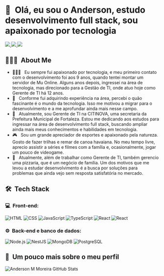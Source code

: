 <h1>👋 &nbsp;Olá, eu sou o Anderson, estudo desenvolvimento full stack, sou apaixonado por tecnologia</h1>

<!-- <div style="display: flex; justify-content: center; gap: 10px;"> -->
  <a href="https://www.instagram.com/andersondmm/">
    <img src="https://img.shields.io/badge/-@andersonmoreira_-E4405F?style=for-the-badge&logo=Instagram&logoColor=white"  />
  </a>
  
  <a href="https://www.linkedin.com/in/anderson-moreira-7a0177172">
    <img src="https://img.shields.io/badge/-Anderson%20M%20Moreira-0077B5?style=for-the-badge&logo=Linkedin&logoColor=white"  />
  </a>
  
  <a href="mailto:anderson.d.mm@hotmail.com">
    <img src="https://img.shields.io/badge/-anderson.d.mm@hotmail.com-0078D4?style=for-the-badge&logo=microsoft-outlook&logoColor=white"  />
  </a>
<!-- </div> -->

<h2> 👨🏻‍💻 &nbsp;About Me </h2>

- 👨🏻‍💻 &nbsp; Eu sempre fui apaixonado por tecnologia, e meu primeiro contato com o desenvolvimento foi aos 9 anos, quando tentei montar um servidor de Mu Online. Alguns anos depois, ingressei na área de tecnologia, mas direcionado para a Gestão de TI, onde atuo hoje como Gerente de TI há 12 anos.
- 💚 &nbsp; Conforme fui adquirindo experiência na área, percebi o quão fascinante é o mundo da tecnologia. Isso me motivou a migrar para o desenvolvimento e a me aprofundar ainda mais nesse campo.
- 🚀 &nbsp; Atualmente, sou Gerente de TI na CITINOVA, uma secretaria da Prefeitura Municipal de Fortaleza. Estou me dedicando aos estudos para ingressar na área de desenvolvimento full stack, buscando ampliar ainda mais meus conhecimentos e habilidades em tecnologia.
- 🎮 &nbsp; Sou um grande apreciador de esportes e apaixonado pela natureza. Gosto de fazer trilhas e remar de canoa havaiana. No meu tempo livre, aprecio assistir a séries e filmes com a família e, ocasionalmente, jogar um pouco de videogame.
- 🍕 &nbsp; Atualmente, além de trabalhar como Gerente de TI, também gerencio uma pizzaria, que é um negócio de família. Um dos motivos que me levou a estudar desenvolvimento é a busca por soluções para problemas que ainda vejo sem resposta satisfatória no mercado.

<h2> 🛠 &nbsp;Tech Stack</h2>

<h3>💻 &nbsp;Front-end:</h3>

![HTML](https://img.shields.io/badge/-HTML-333333?style=flat&logo=HTML5)
![CSS](https://img.shields.io/badge/-CSS-333333?style=flat&logo=CSS3&logoColor=1572B6)
![JavaScript](https://img.shields.io/badge/-JavaScript-333333?style=flat&logo=javascript)
![TypeScript](https://img.shields.io/badge/-TypeScript-333333?style=flat&logo=typescript&logoColor=2D79C7)
![React](https://img.shields.io/badge/-React-333333?style=flat&logo=react)
![React](https://img.shields.io/badge/-React%20Native-333333?style=flat&logo=react)

<h3>⚙️ &nbsp;Back-end e banco de dados:</h3>

![Node.js](https://img.shields.io/badge/-Node.js-333333?style=flat&logo=node.js)
![NestJS](https://img.shields.io/badge/-NestJS-333333?style=flat&logo=nestjs&logoColor=E535AB)
![MongoDB](https://img.shields.io/badge/-MongoDB-333333?style=flat&logo=mongodb)
![PostgreSQL](https://img.shields.io/badge/-PostgreSQL-333333?style=flat&logo=postgresql)

<h2>🚀 &nbsp;Um pouco mais sobre o meu perfil</h2>

![Anderson M Moreira GitHub Stats](https://github-readme-stats.vercel.app/api?username=andersonmmoreira&show_icons=true&theme=dracula)
